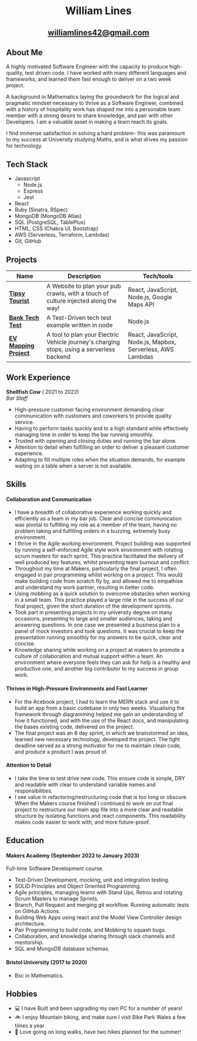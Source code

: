 <div align="center">

# William Lines

## williamlines42@gmail.com

</div>

## About Me

A highly motivated Software Engineer with the capacity to produce high-quality, test driven code. I have worked with many different languages and frameworks, and learned them fast enough to deliver on a two week project.

A background in Mathematics laying the groundwork for the logical and pragmatic mindset necessary to thrive as a Software Engineer, combined with a history of hospitality work has shaped me into a personable team member with a strong desire to share knowledge, and pair with other Developers. I am a valuable asset in making a team reach its goals.

I find immense satisfaction in solving a hard problem- this was paramount to my success at University studying Maths, and is what drives my passion for technology.

## Tech Stack

- Javascript
  - Node.js
  - Express
  - Jest
- React
- Ruby (Sinatra, RSpec)
- MongoDB (MongoDB Atlas)
- SQL (PostgreSQL, TablePlus)
- HTML, CSS (Chakra UI, Bootstrap)
- AWS (Serverless, Terraform, Lambdas)
- Git, GitHub

## Projects

| Name                   | Description                                                                               | Tech/tools                                                  |
| ---------------------- | ----------------------------------------------------------------------------------------- | ----------------------------------------------------------- |
| [**Tipsy Tourist**](https://github.com/HOOLAHAN/tipsy-tourist)      | A Website to plan your pub crawls, with a touch of culture injected along the way!        | React, JavaScript, Node.js, Google Maps API                 |
| [**Bank Tech Test**](https://github.com/williamlines/bank-tech-test)     | A Test-Driven tech test example written in node                                           | Node.js                                                     |
| [**EV Mapping Project**](https://github.com/williamlines/ev-map-frontend) | A tool to plan your Electric Vehicle journey's charging stops, using a serverless backend | React, JavaScript, Node.js, Mapbox, Serverless, AWS Lambdas |

## Work Experience

**Shellfish Cow** ( 2021 to 2022)  
_Bar Staff_

- High-pressure customer facing environment demanding clear communication with customers and coworkers to provide quality service.
- Having to perform tasks quickly and to a high standard while effectively managing time in order to keep the bar running smoothly.
- Trusted with opening and closing duties and running the bar alone.
- Attention to detail when fulfilling an order to deliver a pleasant customer experience.
- Adapting to fill multiple roles when the situation demands, for example waiting on a table when a server is not available.

## Skills

#### Collaboration and Communication

<!-- PICK THE BEST OF THESE!!! -->

- I have a breadth of collaborative experience working quickly and efficiently as a team in my bar job. Clear and concise communication was pivotal to fulfilling my role as a member of the team, having no problem taking and fulfilling orders in a buzzing, extremely busy environment.
- I thrive in the Agile working environment. Project building was supported by running a self-enforced Agile style work environment with rotating scrum masters for each sprint. This practice facilitated the delivery of well produced key features, whilst preventing team burnout and conflict.
- Throughout my time at Makers, particularly the final project, I often engaged in pair programming whilst working on a project. This would make building code from scratch fly by, and allowed me to empathise and understand my work partner, resulting in better code.
- Using mobbing as a quick solution to overcome obstacles when working in a small team. This practice played a large role in the success of our final project, given the short duration of the development sprints.
- Took part in presenting projects in my university degree on many occasions, presenting to large and smaller audiences, taking and answering questions. In one case we presented a business plan to a panel of mock investors and took questions. It was crucial to keep the presentation running smoothly for my answers to be quick, clear and concise.
- Knowledge sharing while working on a project at makers to promote a culture of collaboration and mutual support within a team. An environment where everyone feels they can ask for help is a healthy and productive one, and another big contributor to my success in group work.

#### Thrives in High-Pressure Environments and Fast Learner

- For the Acebook project, I had to learn the MERN stack and use it to build an app from a basic codebase in only two weeks. Visualising the framework through diagramming helped me gain an understanding of how it functioned, and with the use of the React docs, and manipulating the bases existing code, delivered on the project.
- The final project was an 8 day sprint, in which we brainstormed an idea, learned new necessary technology, developed the project. The tight deadline served as a strong motivator for me to maintain clean code, and produce a product I was proud of.

#### Attention to Detail

- I take the time to test drive new code. This ensure code is simple, DRY and readable with clear to understand variable names and responsibilities.
- I see value in refactoring/restructuring code that is too long or obscure. When the Makers course finished I continued to work on out final project to restructure our main app file into a more clear and readable structure by isolating functions and react components. This readability makes code easier to work with, and more future-proof.

<!-- ### Problem Solving

- .... talking through an example. -->

## Education

#### Makers Academy (September 2022 to January 2023)

Full-time Software Development course.

- Test-Driven Development, mocking, unit and integration testing.
- SOLID Principles and Object Oriented Programming.
- Agile principles, managing teams with Stand Ups, Retros and rotating Scrum Masters to manage Sprints.
- Branch, Pull Request and merging git workflow. Running automatic tests on GitHub Actions.
- Building Web Apps using react and the Model View Controller design architecture.
- Pair Programming to build code, and Mobbing to squash bugs.
- Collaboration, and knowledge sharing through slack channels and mentorship.
- SQL and MongoDB database schemas.

#### Bristol University (2017 to 2020)

- Bsc in Mathematics.

## Hobbies

- :computer: I have Built and been upgrading my own PC for a number of years!
- :bike: I enjoy Mountain biking, and make sure I visit Bike Park Wales a few times a year
- 🥾 Love going on long walks, have two hikes planned for the summer!
